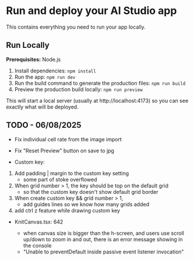 # Run and deploy your AI Studio app

This contains everything you need to run your app locally.

## Run Locally

**Prerequisites:** Node.js

1. Install dependencies:
   `npm install`
2. Run the app:
   `npm run dev`
3. Run the build command to generate the production files:
   `npm run build`
4. Preview the production build locally:
   `npm run preview`

This will start a local server (usually at http://localhost:4173) so you can see exactly what will be deployed.

## TODO - 06/08/2025

- Fix individual cell rate from the image import
- Fix "Reset Preview" button on save to jpg

- Custom key:

1. Add padding | margin to the custom key setting
   - some part of stoke overflowed
2. When grid number > 1, the key should be top on the default grid
   - so that the custom key doesn't show default grid border
3. When create custom key && grid number > 1,
   - add guides lines so we know how many grids added
4. add ctrl z feature while drawing custom key

- KnitCanvas.tsx: 642

  - when canvas size is bigger than the h-screen, and users use scroll up/down to zoom in and out, there is an error message showing in the console
  - "Unable to preventDefault inside passive event listener invocation"
